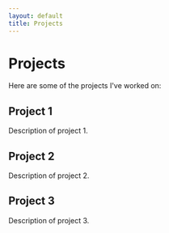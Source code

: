 ```yaml
---
layout: default
title: Projects
---
```


# Projects

Here are some of the projects I've worked on:

## Project 1
Description of project 1.

## Project 2
Description of project 2.

## Project 3
Description of project 3.
